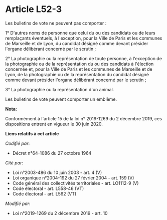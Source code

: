# Article L52-3

Les bulletins de vote ne peuvent pas comporter :

1° D'autres noms de personne que celui du ou des candidats ou de leurs remplaçants éventuels, à l'exception, pour la Ville de
Paris et les communes de Marseille et de Lyon, du candidat désigné comme devant présider l'organe délibérant concerné par le
scrutin ;

2° La photographie ou la représentation de toute personne, à l'exception de la photographie ou de la représentation du ou des
candidats à l'élection concernée et, pour la Ville de Paris et les communes de Marseille et de Lyon, de la photographie ou de
la représentation du candidat désigné comme devant présider l'organe délibérant concerné par le scrutin ;

3° La photographie ou la représentation d'un animal.

Les bulletins de vote peuvent comporter un emblème.

**Nota:**

Conformément à l'article 15 de la loi n° 2019-1269 du 2 décembre 2019, ces dispositions entrent en vigueur le 30 juin 2020.

**Liens relatifs à cet article**

_Codifié par_:

  - Décret n°64-1086 du 27 octobre 1964

_Cité par_:

  - Loi n°2003-486 du 10 juin 2003 - art. 4 (V)
  - Loi organique n°2004-192 du 27 février 2004 - art. 159 (V)
  - Code général des collectivités territoriales - art. LO1112-9 (V)
  - Code électoral - art. L558-46 (VT)
  - Code électoral - art. L562 (VT)

_Modifié par_:

  - Loi n°2019-1269 du 2 décembre 2019 - art. 10
